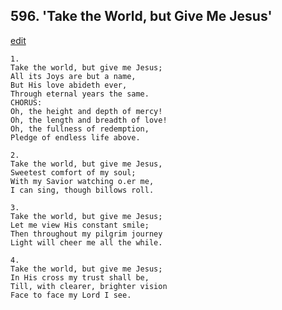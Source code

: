 
## 596.  'Take the World, but Give Me Jesus'
[edit](https://docs.google.com/document/d/1nh77XmQmtU6mUrCxTg8fVnyH8lpsXTN5/edit?mode=html)



    1.
    Take the world, but give me Jesus;
    All its Joys are but a name,
    But His love abideth ever,
    Through eternal years the same.
    CHORUS:
    Oh, the height and depth of mercy!
    Oh, the length and breadth of love!
    Oh, the fullness of redemption,
    Pledge of endless life above.

    2.
    Take the world, but give me Jesus, 
    Sweetest comfort of my soul;
    With my Savior watching o.er me,
    I can sing, though billows roll.

    3.
    Take the world, but give me Jesus;
    Let me view His constant smile;
    Then throughout my pilgrim journey
    Light will cheer me all the while.

    4.
    Take the world, but give me Jesus;
    In His cross my trust shall be,
    Till, with clearer, brighter vision
    Face to face my Lord I see.
